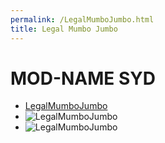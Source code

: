 ```yaml
---
permalink: /LegalMumboJumbo.html
title: Legal Mumbo Jumbo
---
```


<!--
LegalMumboJumbo.md v1.0.3.0
MOD-NAME SYD
created: 01 Feb 2022
updated: 07 Mar 2022
-->

# MOD-NAME SYD

* [LegalMumboJumbo](/LegalMumboJumbo/License.htm)
* ![LegalMumboJumbo](/LegalMumboJumbo/FORUM-01.png)
* ![LegalMumboJumbo](/LegalMumboJumbo/Forum-Beale-explicit-permission)

<!-- this file CC BY-NC-ND 3.0 Unported by zer0Kerbal-->
